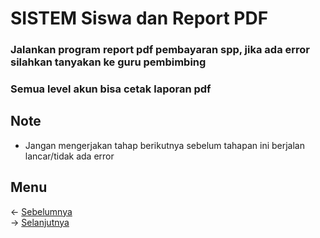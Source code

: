 # SISTEM Siswa dan Report PDF
### Jalankan program report pdf pembayaran spp, jika ada error silahkan tanyakan ke guru pembimbing

### Semua level akun bisa cetak laporan pdf

## Note
- Jangan mengerjakan tahap berikutnya sebelum tahapan ini berjalan lancar/tidak ada error

## Menu
<- [Sebelumnya](https://github.com/irawankilmer/spplast/tree/7-crud-pembayaran)<br>
-> [Selanjutnya](https://github.com/irawankilmer/spplast/tree/9-revisi-sistem-login)
